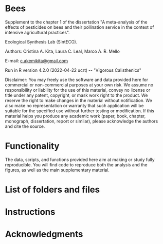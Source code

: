 # Bees

Supplement to the chapter 1 of the dissertation "A meta-analysis of the effects of pesticides on bees and their pollination service in the context of intensive agricultural practices".  

Ecological Synthesis Lab (SintECO).

Authors: Cristina A. Kita, Laura C. Leal, Marco A. R. Mello

E-mail: c.akemikita@gmail.com

Run in R version 4.2.0 (2022-04-22 ucrt) -- "Vigorous Calisthenics"

Disclaimer: You may freely use the software and data provided here for commercial or non-commercial purposes at your own risk. We assume no responsibility or liability for the use of this material, convey no license or title under any patent, copyright, or mask work right to the product. We reserve the right to make changes in the material without notification. We also make no representation or warranty that such application will be suitable for the specified use without further testing or modification. If this material helps you produce any academic work (paper, book, chapter, monograph, dissertation, report or similar), please acknowledge the authors and cite the source.

# Functionality 

The data, scripts, and functions provided here aim at making or study fully reproducible. You will find code to reproduce both the analysis and the figures, as well as the main supplementary material.

# List of folders and files 

# Instructions 

# Acknowledgments
